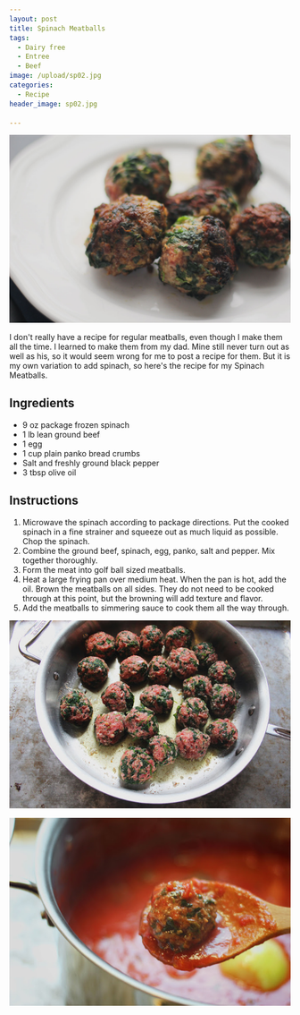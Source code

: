 ```yaml
---
layout: post
title: Spinach Meatballs
tags:
  - Dairy free
  - Entree
  - Beef
image: /upload/sp02.jpg
categories:
  - Recipe
header_image: sp02.jpg

---
```


![Image of Spinach Meatballs.](/upload/sp02.jpg)

I don't really have a recipe for regular meatballs, even though I make them all the time. I learned to make them from my dad. Mine still never turn out as well as his, so it would seem wrong for me to post a recipe for them. But it is my own variation to add spinach, so here's the recipe for my Spinach Meatballs.

## Ingredients

- 9 oz package frozen spinach
- 1 lb lean ground beef
- 1 egg
- 1 cup plain panko bread crumbs
- Salt and freshly ground black pepper
- 3 tbsp olive oil

## Instructions

1. Microwave the spinach according to package directions. Put the cooked spinach in a fine strainer and squeeze out as much liquid as possible. Chop the spinach.
1. Combine the ground beef, spinach, egg, panko, salt and pepper. Mix together thoroughly. 
1. Form the meat into golf ball sized meatballs. 
1. Heat a large frying pan over medium heat. When the pan is hot, add the oil. Brown the meatballs on all sides. They do not need to be cooked through at this point, but the browning will add texture and flavor.
1. Add the meatballs to simmering sauce to cook them all the way through.





![Image of Spinach Meatballs.](/upload/sp01.jpg)

![Image of Spinach Meatballs.](/upload/sp03.jpg)